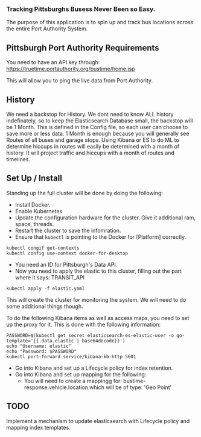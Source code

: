 ### Tracking Pittsburghs Busess Never Been so Easy.

The purpose of this application is to spin up and track bus locations across the entire Port Authority System.

## Pittsburgh Port Authority Requirements

You need to have an API key through: https://truetime.portauthority.org/bustime/home.jsp

This will allow you to ping the live data from Port Authority.

## History

We need a backstop for History.  We dont need to know ALL history indefinately, so to keep the Elasticsearch Database small, the backstop will be 1 Month.  This is defined in the Config file, so each user can choose to save more or less data.  1 Month is enough because you will generally see Routes of all buses and garage stops.  Using Kibana or ES to do ML to determine hiccups in routes will easily be determined with a month of history.  It will project traffic and hiccups with a month of routes and timelines.

## Set Up / Install
Standing up the full cluster will be done by doing the following:
- Install Docker.
- Enable Kubernetes
- Update the configuration hardware for the cluster.  Give it additional ram, space, threads.
- Restart the cluster to save the infomration.
- Ensure that `kubectl` is pointing to the Docker for [Platform] correctly.
```
kubectl congif get-contexts
kubectl config use-context docker-for-desktop
```
- You need an ID for Pittsburgh's Data API.
- Now you need to apply the elastic to this cluster, filling out the part where it says: TRANSIT_API
```
kubectl apply -f elastic.yaml
```
This will create the cluster for monitoring the system.  We will need to do some additional things though.

To do the following Kibana items as well as access maps, you need to set up the proxy for it.  This is done with the following information:

```
PASSWORD=$(kubectl get secret elasticsearch-es-elastic-user -o go-template='{{.data.elastic | base64decode}}')
echo "Username: elastic"
echo "Password: $PASSWORD"
kubectl port-forward service/kibana-kb-http 5601
```

- Go into Kibana and set up a Lifecycle policy for index retention.
- Go into Kibana and set up mapping for the following:
  - You will need to create a mappingg for:  bustime-response.vehicle.location which will be of type: 'Geo Point'

## TODO
Implement a mechanism to update elasticsearch with Lifecycle policy and mapping index templates.

